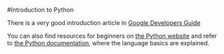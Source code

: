 #Introduction to Python

There is a very good introduction article in [Google Developers Guide](https://developers.google.com/edu/python/introduction)

You can also find resources for beginners on [the Python website](https://www.python.org/about/gettingstarted/) and refer to [the Python documentation](https://docs.python.org/2/tutorial/introduction.html), where the language basics are explained.
